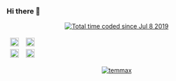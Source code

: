 ### Hi there 👋

<p align="center">
  <a href="https://wakatime.com/@duglasher">
    <img src="https://wakatime.com/badge/user/03dd389b-1172-4622-9b42-9a4e00ba31ef.svg" alt="Total time coded since Jul 8 2019" />
  </a>
</p>

<table style="width: 100%;">
  <tr style="border-style:hidden;" >
    <td>
      <img  style="width: 100%; height: 100%;"
        src="https://github-readme-stats.vercel.app/api/top-langs?username=temmax&show_icons=true&locale=en&layout=compact&count_private=true&theme=dark&border_radius=16"
      />
    </td>
    <td>
      <img style="width: 100%; height: 100%;"
        src="https://github-readme-streak-stats.herokuapp.com/?user=temmax&theme=dark&border_radius=16" />
    </td>
  </tr>
  <tr style="border-style:hidden;">
    <td>
      <img style="width: 100%; height: 100%;"
        src="https://github-readme-stats.vercel.app/api/wakatime?username=duglasher&langs_count=6&layout=compact&theme=dark&border_radius=16"
      />
    </td>
    <td>
      <img style="width: 100%; height: 100%;"
        src="https://github-readme-stats.vercel.app/api?username=temmax&show_icons=true&locale=en&count_private=true&theme=dark&border_radius=16&hide_title=true"
      />
    </td>
  </tr>
</table>

<p align="center">
    <a href="https://github.com/ryo-ma/github-profile-trophy">
    <img src="https://github-profile-trophy.vercel.app/?username=temmax&theme=darkhub&no-frame=true" alt="temmax"/>
    </a>
</p>

